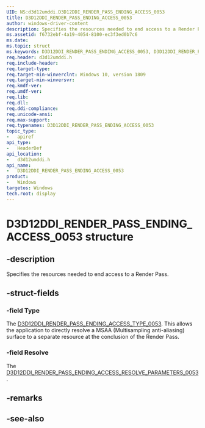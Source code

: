 ```yaml
---
UID: NS:d3d12umddi.D3D12DDI_RENDER_PASS_ENDING_ACCESS_0053
title: D3D12DDI_RENDER_PASS_ENDING_ACCESS_0053
author: windows-driver-content
description: Specifies the resources needed to end access to a Render Pass.
ms.assetid: f6732ebf-4a19-4054-8100-ec3f3ed0b7c6
ms.date: 
ms.topic: struct
ms.keywords: D3D12DDI_RENDER_PASS_ENDING_ACCESS_0053, D3D12DDI_RENDER_PASS_ENDING_ACCESS_0053, 
req.header: d3d12umddi.h
req.include-header:
req.target-type:
req.target-min-winverclnt: Windows 10, version 1809
req.target-min-winversvr:
req.kmdf-ver:
req.umdf-ver:
req.lib:
req.dll:
req.ddi-compliance:
req.unicode-ansi:
req.max-support:
req.typenames: D3D12DDI_RENDER_PASS_ENDING_ACCESS_0053
topic_type: 
-	apiref
api_type: 
-	HeaderDef
api_location: 
-	d3d12umddi.h
api_name: 
-	D3D12DDI_RENDER_PASS_ENDING_ACCESS_0053
product:
-	Windows
targetos: Windows
tech.root: display
---
```


# D3D12DDI_RENDER_PASS_ENDING_ACCESS_0053 structure

## -description

Specifies the resources needed to end access to a Render Pass.

## -struct-fields

### -field Type
 
The [D3D12DDI_RENDER_PASS_ENDING_ACCESS_TYPE_0053](ne-d3d12umddi-d3d12ddi_render_pass_ending_access_type_0053.md). This allows the application to directly resolve a MSAA (Multisampling anti-aliasing) surface to a separate resource at the conclusion of the Render Pass.

### -field Resolve

The [D3D12DDI_RENDER_PASS_ENDING_ACCESS_RESOLVE_PARAMETERS_0053](ns-d3d12umddi-d3d12ddi_render_pass_ending_access_resolve_parameters_0053.md).

## -remarks

## -see-also
